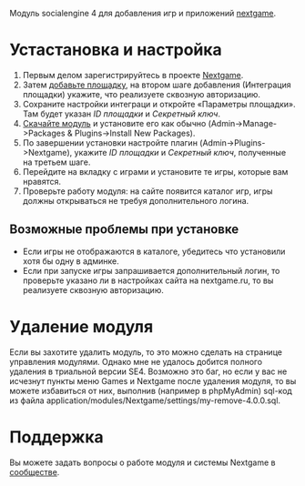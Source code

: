 Модуль socialengine 4 для добавления игр и приложений [nextgame](http://nextgame.ru).

# Устастановка и настройка

1. Первым делом зарегистрируйтесь в проекте [Nextgame](http://nextgame.ru/user/register).
2. Затем [добавьте площадку](http://nextgame.ru/user/channels/add), на втором шаге добавления (Интеграция площадки) укажите, что реализуете сквозную авторизацию.
3. Сохраните настройки интеграци и откройте «Параметры площадки». Там будет указан *ID площадки* и *Секретный ключ*.
4. [Скачайте модуль](http://nextgame.ru/module-nextgame-4.0.0.tar) и установите его как обычно (Admin->Manage->Packages & Plugins->Install New Packages).
5. По завершении установки настройте плагин (Admin->Plugins->Nextgame), укажите *ID площадки* и *Секретный ключ*, полученные на третьем шаге.
6. Перейдите на вкладку с играми и установите те игры, которые вам нравятся.
7. Проверьте работу модуля: на сайте появится каталог игр, игры должны открываться не требуя дополнительного логина.

## Возможные проблемы при установке

- Если игры не отображаются в каталоге, убедитесь что установили хотя бы одну в админке.
- Если при запуске игры запрашивается дополнительный логин, то проверьте указано ли в настройках сайта на nextgame.ru, то вы реализуете сквозную авторизацию.

# Удаление модуля

Если вы захотите удалить модуль, то это можно сделать на странице управления модулями. Однако мне не удалось добится полного удаления в триальной версии SE4.
Возможно это баг, но если у вас не исчезнут пункты меню Games и Nextgame после удаления модуля, то вы можете избавиться от них, выполнив (например в phpMyAdmin) sql-код из файла application/modules/Nextgame/settings/my-remove-4.0.0.sql.

# Поддержка

Вы можете задать вопросы о работе модуля и системы Nextgame в [сообществе](http://approad.reformal.ru/).
